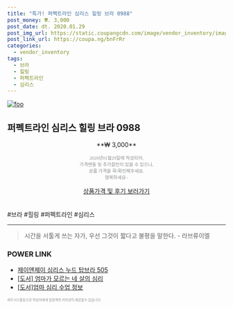 ```yaml
--- 
title: "특가! 퍼펙트라인 심리스 힐링 브라 0988" 
post_money: ₩. 3,000 
post_date: dt. 2020.01.29 
post_img_url: https://static.coupangcdn.com/image/vendor_inventory/images/2016/08/10/16/9/3e27902e-a740-435d-b5b0-265fe1af536d.jpg 
post_link_url: https://coupa.ng/bnFrRr 
categories: 
  - vendor_inventory 
tags: 
  - 브라 
  - 힐링 
  - 퍼펙트라인 
  - 심리스 
--- 
```

[![foo](https://static.coupangcdn.com/image/vendor_inventory/images/2016/08/10/16/9/3e27902e-a740-435d-b5b0-265fe1af536d.jpg)](https://coupa.ng/bnFrRr) 

## 퍼펙트라인 심리스 힐링 브라 0988 
<p style="text-align: center;">**₩ 3,000**</p> 
<p style="text-align: center;"><span style="color: #898c8f; font-family: Georgia,Times,serif; font-size: 0.75em;">2020년01월29일에 작성되어, <br>가격변동 및 추가할인이 있을 수 있으니,<br> 상품 가격을 꼭!확인해주세요.<br>행복하세요~</span> 
</p>	 
<div markdown="0" style="text-align: center;"><a href="https://coupa.ng/bnFrRr" class="btn btn--success">상품가격 및 후기 보러가기</a></div> 
<br><br> 
  #브라 #힐링 #퍼펙트라인 #심리스 
<hr> 

> 시간을 서툴게 쓰는 자가, 우선 그것이 짧다고 불평을 말한다. - 라브류이엘 


### POWER LINK

* <a href="https://blog.naver.com/fasyy4321/221788617727" target="_blank">제이앤제이 심리스 누드 탑브라 505</a>
* <a href="https://blog.naver.com/an0733/221789090663" target="_blank">[도서] 엄마가 모르는 네 살의 심리</a>
* <a href="https://blog.naver.com/santokki14/221769541617" target="_blank">[도서]엄마 심리 수업 정보</a>

<span style="color: #898c8f; font-family: Georgia,Times,serif; font-size: 0.55em;">파트너스활동으로 작성자에게 일정액의 커미션이 제공될수 있습니다.</span> 
